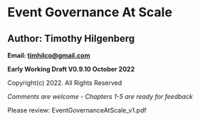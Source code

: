 # Event Governance At Scale

## Author: Timothy Hilgenberg
**Email: timhilco@gmail.com**

**Early Working Draft V0.9.10 October 2022**

Copyright(c) 2022. All Rights Reserved 

*Comments are welcome - Chapters 1-5 are ready for feedback*

Please review: EventGovernanceAtScale_v1.pdf